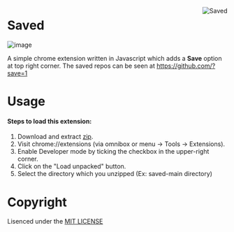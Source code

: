 
<img src="https://user-images.githubusercontent.com/43115551/136692532-c4b77b59-e7de-461d-89b3-a45a36a02203.png" align="right"
     alt="Saved" >

# Saved

![image](https://user-images.githubusercontent.com/43115551/137264239-b6952f6d-d84d-4ff7-afdd-a8558ea8cb21.png)


A simple chrome extension written in Javascript which adds a **Save** option at top right corner. The saved repos can be seen at https://github.com/?save=1

# Usage
#### Steps to load this extension:
1. Download and extract [zip](https://github.com/vj-abishek/saved/archive/main.zip).
2. Visit chrome://extensions (via omnibox or menu -> Tools -> Extensions).
3. Enable Developer mode by ticking the checkbox in the upper-right corner.
4. Click on the "Load unpacked" button.
5. Select the directory which you unzipped (Ex: saved-main directory)



# Copyright
Lisenced under the [MIT LICENSE](LICENSE)
